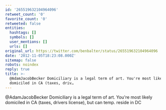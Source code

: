 ```yaml
---
id: '265519632104964096'
retweet_count: '0'
favorite_count: '0'
retweeted: false
entities:
  hashtags: []
  symbols: []
  user_mentions: []
  urls: []
original_url: https://twitter.com/benbalter/status/265519632104964096
date: '2012-11-05T18:23:08.000Z'
sitemap: false
robots: noindex
reply: true
title: >-
  @AdamJacobBecker Domiciliary is a legal term of art. You're most likely
  domiciled in CA (taxes, driv…
---
```


@AdamJacobBecker Domiciliary is a legal term of art. You're most likely domiciled in CA (taxes, drivers license), but can temp. reside in DC